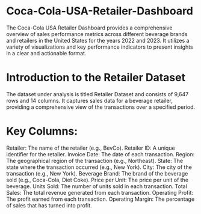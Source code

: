 # Coca-Cola-USA-Retailer-Dashboard
The Coca-Cola USA Retailer Dashboard provides a comprehensive overview of sales performance metrics across different beverage brands and retailers in the United States for the years 2022 and 2023. It utilizes a variety of visualizations and key performance indicators to present insights in a clear and actionable format.

# Introduction to the Retailer Dataset
The dataset under analysis is titled Retailer Dataset and consists of 9,647 rows and 14 columns. It captures sales data for a beverage retailer, providing a comprehensive view of the transactions over a specified period.

# Key Columns:

Retailer: The name of the retailer (e.g., BevCo).
Retailer ID: A unique identifier for the retailer.
Invoice Date: The date of each transaction.
Region: The geographical region of the transaction (e.g., Northeast).
State: The state where the transaction occurred (e.g., New York).
City: The city of the transaction (e.g., New York).
Beverage Brand: The brand of the beverage sold (e.g., Coca-Cola, Diet Coke).
Price per Unit: The price per unit of the beverage.
Units Sold: The number of units sold in each transaction.
Total Sales: The total revenue generated from each transaction.
Operating Profit: The profit earned from each transaction.
Operating Margin: The percentage of sales that has turned into profit.
